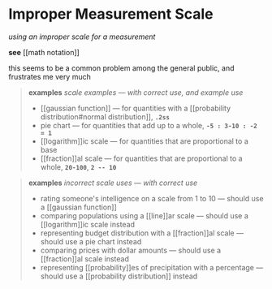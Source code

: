 # Improper Measurement Scale

_using an improper scale for a measurement_

**see** [[math notation]]

this seems to be a common problem among the general public, and frustrates me very much

> **examples** _scale examples &mdash; with correct use, and example use_
>
> - [[gaussian function]] &mdash; for quantities with a [[probability distribution#normal distribution]], **`.2ss`**
> - pie chart &mdash; for quantities that add up to a whole, **`-5 : 3-10 : -2 = 1`**
> - [[logarithm]]ic scale &mdash; for quantities that are proportional to a base
> - [[fraction]]al scale &mdash; for quantities that are proportional to a whole, **`20-100`**, **`2 -- 10`**

> **examples** _incorrect scale uses &mdash; with correct use_
>
> - rating someone's intelligence on a scale from 1 to 10 &mdash; should use a [[gaussian function]]
> - comparing populations using a [[line]]ar scale &mdash; should use a [[logarithm]]ic scale instead
> - representing budget distribution with a [[fraction]]al scale &mdash; should use a pie chart instead
> - comparing prices with dollar amounts &mdash; should use a [[fraction]]al scale instead
> - representing [[probability]]es of precipitation with a percentage &mdash; should use a [[probability distribution]] instead

